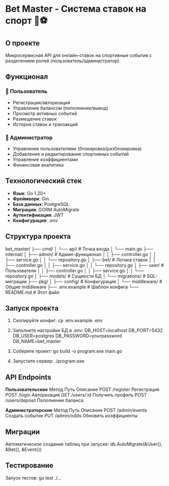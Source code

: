 # Bet Master - Система ставок на спорт 🎲⚽

## О проекте
Микросервисная API для онлайн-ставок на спортивные события с разделением ролей (пользователь/администратор).

## Функционал
### 👤 Пользователь
- Регистрация/авторизация
- Управление балансом (пополнение/вывод)
- Просмотр активных событий
- Размещение ставок
- История ставок и транзакций

### 🔐 Администратор
- Управление пользователями (блокировка/разблокировка)
- Добавление и редактирование спортивных событий
- Управление коэффициентами
- Финансовая аналитика

## Технологический стек
- **Язык**: Go 1.20+
- **Фреймворк**: Gin
- **База данных**: PostgreSQL
- **Миграции**: GORM AutoMigrate
- **Аутентификация**: JWT
- **Конфигурация**: .env

## Структура проекта
bet_master/
├── cmd/
│ └── api/ # Точка входа
│ └── main.go
├── internal/
│ ├── admin/ # Админ-функционал
│ │ ├── controller.go
│ │ ├── service.go
│ │ └── repository.go
│ ├── bet/ # Логика ставок
│ │ ├── controller.go
│ │ ├── service.go
│ │ └── repository.go
│ ├── user/ # Пользователи
│ │ ├── controller.go
│ │ ├── service.go
│ │ └── repository.go
│ ├── models/ # Сущности БД
│ └── migrations/ # SQL-миграции
├── pkg/
│ ├── config/ # Конфигурация
│ └── middleware/ # Общие middleware
├── .env.example # Шаблон конфига
└── README.md # Этот файл

## Запуск проекта
1. Скопируйте конфиг:
cp .env.example .env

2. Заполните настройки БД в .env:
DB_HOST=localhost
DB_PORT=5432
DB_USER=postgres
DB_PASSWORD=yourpassword
DB_NAME=bet_master

3. Соберите проект:
go build -o program.exe main.go

4. Запустите сервер:
./program.exe

## API Endpoints
**Пользовательские**
Метод	Путь	Описание
POST	/register	Регистрация
POST	/login	Авторизация
GET	/users/:id	Получить профиль
POST	/users/deposit	Пополнение баланса

**Администраторские**
Метод	Путь	Описание
POST	/admin/events	Создать событие
PUT	/admin/odds	Обновить коэффициенты

## Миграции
Автоматическое создание таблиц при запуске:
db.AutoMigrate(&User{}, &Bet{}, &Event{})

## Тестирование
Запуск тестов:
go test ./...